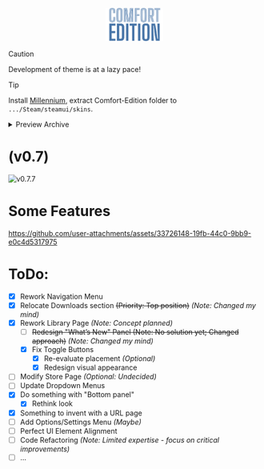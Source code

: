 <p align="center" width="100%">
  <img width="23%" src="./gh/title.svg" />
</p>

> [!caution]
> Development of theme is at a lazy pace!

> [!tip]
> Install [Millennium](https://steambrew.app/), extract Comfort-Edition folder to `.../Steam/steamui/skins`.

<details>
  <summary>Preview Archive</summary>

(v0.1)
![v0.1](https://github.com/user-attachments/assets/bd44038a-5c43-4910-b8fb-1695ae2e0ae9)

(v0.5 - v0.6)
![изображение](https://github.com/user-attachments/assets/ac4e5a5f-89c8-44da-9a4e-0837e8ac341e)

# (WIP) Toggle Left GamesList
https://github.com/user-attachments/assets/e964de43-1f01-4321-8670-e2717dbf4c48

</details>

# (v0.7)
![v0.7.7](https://github.com/user-attachments/assets/128f4b88-c6cd-4766-8049-30d3ed28b46c)



# Some Features
https://github.com/user-attachments/assets/33726148-19fb-44c0-9bb9-e0c4d5317975





# ToDo:
- [x] Rework Navigation Menu
- [x] Relocate Downloads section ~~(Priority: Top position)~~ *(Note: Changed my mind)*
- [x] Rework Library Page *(Note: Concept planned)*
  - [ ] ~~Redesign "What’s New" Panel (Note: No solution yet; Changed approach)~~ *(Note: Changed my mind)*
  - [x] Fix Toggle Buttons
    - [x] Re-evaluate placement *(Optional)*
    - [x] Redesign visual appearance
- [ ] Modify Store Page *(Optional: Undecided)*
- [ ] Update Dropdown Menus
- [x] Do something with "Bottom panel"
  - [x] Rethink look
- [x] Something to invent with a URL page
- [ ] Add Options/Settings Menu *(Maybe)*
- [ ] Perfect UI Element Alignment
- [ ] Code Refactoring *(Note: Limited expertise - focus on critical improvements)*
- [ ] ...

